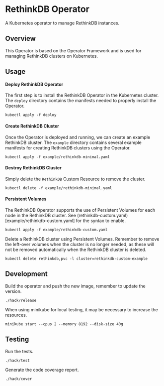 # RethinkDB Operator

A Kubernetes operator to manage RethinkDB instances.

## Overview

This Operator is based on the Operator Framework and is used for managing
RethinkDB clusters on Kubernetes.

## Usage

#### Deploy RethinkDB Operator

The first step is to install the RethinkDB Operator in the Kubernetes cluster.
The `deploy` directory contains the manifests needed to properly install the
Operator.

```
kubectl apply -f deploy
```

#### Create RethinkDB Cluster

Once the Operator is deployed and running, we can create an example RethinkDB
cluster. The `example` directory contains several example manifests for creating
RethinkDB clusters using the Operator.

```
kubectl apply -f example/rethinkdb-minimal.yaml
```

#### Destroy RethinkDB Cluster

Simply delete the `RethinkDB` Custom Resource to remove the cluster.

```
kubectl delete -f example/rethinkdb-minimal.yaml
```

#### Persistent Volumes

The RethinkDB Operator supports the use of Persistent Volumes for each node in
the RethinkDB cluster. See (rethinkdb-custom.yaml)[example/rethinkdb-custom.yaml]
for the syntax to enable.

```
kubectl apply -f example/rethinkdb-custom.yaml
```

Delete a RethinkDB cluster using Persistent Volumes. Remember to remove the
left-over volumes when the cluster is no longer needed, as these will not be
removed automatically when the RethinkDB cluster is deleted.

```
kubectl delete rethinkdb,pvc -l cluster=rethinkdb-custom-example
```

## Development

Build the operator and push the new image, remember to update the version.

```
./hack/release
```

When using minikube for local testing, it may be necessary to increase the resources.

```
minikube start --cpus 2 --memory 8192 --disk-size 40g
```

## Testing

Run the tests.

```
./hack/test
```

Generate the code coverage report.

```
./hack/cover
```

